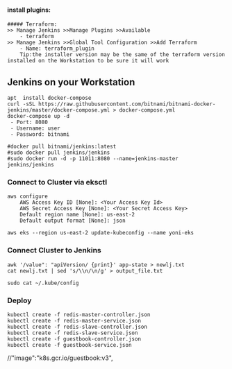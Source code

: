 #### install plugins:
    ##### Terraform:
    >> Manage Jenkins >>Manage Plugins >>Available
        - terraform
    >> Manage Jenkins >>Global Tool Configuration >>Add Terraform
        - Name: terraform_plugin
        Tip:the installer version may be the same of the terraform version installed on the Workstation to be sure it will work

## Jenkins on your Workstation <a id="Jenkins"></a>
    apt  install docker-compose
    curl -sSL https://raw.githubusercontent.com/bitnami/bitnami-docker-jenkins/master/docker-compose.yml > docker-compose.yml
    docker-compose up -d
     - Port: 8080
     - Username: user
     - Password: bitnami
    
    #docker pull bitnami/jenkins:latest
    #sudo docker pull jenkins/jenkins
    #sudo docker run -d -p 11011:8080 --name=jenkins-master jenkins/jenkins

### Connect to Cluster via eksctl
```
aws configure
    AWS Access Key ID [None]: <Your Access Key Id>
    AWS Secret Access Key [None]: <Your Secret Access Key>
    Default region name [None]: us-east-2
    Default output format [None]: json
```

```
aws eks --region us-east-2 update-kubeconfig --name yoni-eks
```

### Connect Cluster to Jenkins
```
awk '/value": "apiVersion/ {print}' app-state > newlj.txt
cat newlj.txt | sed 's/\\n/\n/g' > output_file.txt

sudo cat ~/.kube/config
```

### Deploy
```
kubectl create -f redis-master-controller.json
kubectl create -f redis-master-service.json
kubectl create -f redis-slave-controller.json
kubectl create -f redis-slave-service.json
kubectl create -f guestbook-controller.json
kubectl create -f guestbook-service.json
```



//"image":"k8s.gcr.io/guestbook:v3",